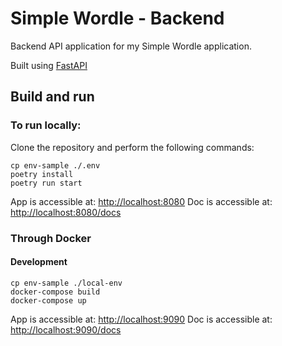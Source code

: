 # Simple Wordle - Backend

Backend API application for my Simple Wordle application.

Built using [FastAPI](https://fastapi.tiangolo.com/)

## Build and run

### To run locally:

Clone the repository and perform the following commands:

```
cp env-sample ./.env
poetry install
poetry run start
```

App is accessible at: [http://localhost:8080](http://localhost:8080)
Doc is accessible at: [http://localhost:8080/docs](http://localhost:8080/docs)

### Through Docker

#### Development

```
cp env-sample ./local-env
docker-compose build
docker-compose up
```

App is accessible at: [http://localhost:9090](http://localhost:9090)
Doc is accessible at: [http://localhost:9090/docs](http://localhost:9090/docs)
